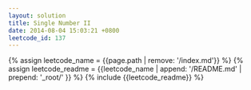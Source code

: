 ```yaml
---
layout: solution
title: Single Number II
date: 2014-08-04 15:03:21 +0800
leetcode_id: 137
---
```

{% assign leetcode_name = {{page.path | remove: '/index.md'}}  %}
{% assign leetcode_readme = {{leetcode_name | append: '/README.md' | prepend: '_root/' }}  %}
{% include {{leetcode_readme}} %}

